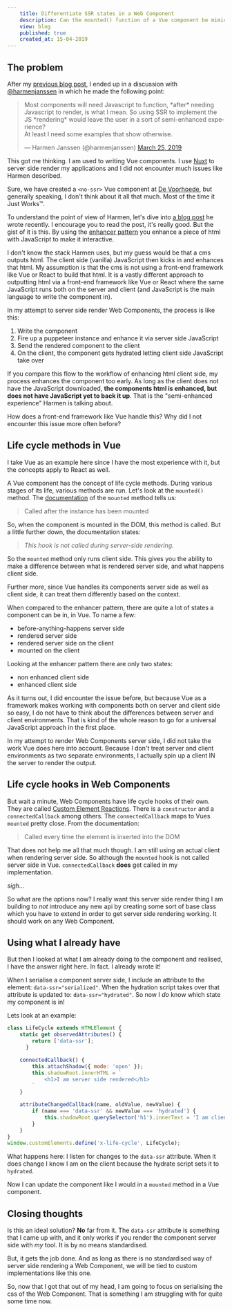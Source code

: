 ```yaml
---
	title: Differentiate SSR states in a Web Component
	description: Can the mounted() function of a Vue component be mimicked in a Web Component?
	view: blog
	published: true
	created_at: 15-04-2019
---
```


## The problem

After my [previous blog post](/blog/my-stab-at-rendering-shadow-dom-server-side), I ended up in a discussion with [@harmenjanssen](https://twitter.com/harmenjanssen) in which he made the following point:

<blockquote class="twitter-tweet" data-lang="en"><p lang="en" dir="ltr">Most components will need Javascript to function, *after* needing Javascript to render, is what I mean. So using SSR to implement the JS *rendering* would leave the user in a sort of semi-enhanced experience?<br>At least I need some examples that show otherwise.</p>&mdash; Harmen Janssen (@harmenjanssen) <a href="https://twitter.com/harmenjanssen/status/1110196955672645632?ref_src=twsrc%5Etfw">March 25, 2019</a></blockquote>
<script async src="https://platform.twitter.com/widgets.js" charset="utf-8"></script>

This got me thinking. I am used to writing Vue components. I use [Nuxt](https://nuxtjs.org) to server side render my applications and I did not encounter much issues like Harmen described.

Sure, we have created a `<no-ssr>` Vue component at [De Voorhoede](https://www.voorhoede.nl), but generally speaking, I don't think about it all that much. Most of the time it Just Works™️. 

To understand the point of view of Harmen, let's dive into [a blog post](https://grrr.tech/posts/hansel/) he wrote recently. I encourage you to read the post, it's really good. But the gist of it is this. By using the [enhancer pattern](https://hiddedevries.nl/en/blog/2015-04-03-progressive-enhancement-with-handlers-and-enhancers) you enhance a piece of html with JavaScript to make it interactive.

I don't know the stack Harmen uses, but my guess would be that a cms outputs html. The client side (vanilla) JavaScript then kicks in and enhances that html. My assumption is that the cms is not using a front-end framework like Vue or React to build that html. It is a vastly different approach to outputting html via a front-end framework like Vue or React where the same JavaScript runs both on the server and client (and JavaScript is the main language to write the component in).

In my attempt to server side render Web Components, the process is like this:

1. Write the component
2. Fire up a puppeteer instance and enhance it via server side JavaScript
3. Send the rendered component to the client
4. On the client, the component gets hydrated letting client side JavaScript take over

If you compare this flow to the workflow of enhancing html client side, my process enhances the component too early. As long as the client does not have the JavaScript downloaded, **the components html is enhanced, but does not have JavaScript yet to back it up**. That is the "semi-enhanced experience" Harmen is talking about.

How does a front-end framework like Vue handle this? Why did I not encounter this issue more often before?

## Life cycle methods in Vue

I take Vue as an example here since I have the most experience with it, but the concepts apply to React as well. 

A Vue component has the concept of life cycle methods. During various stages of its life, various methods are run. Let's look at the `mounted()` method. The [documentation](https://vuejs.org/v2/api/#mounted) of the `mounted` method tells us: 

> Called after the instance has been mounted

So, when the component is mounted in the DOM, this method is called. But a little further down, the documentation states:

> *This hook is not called during server-side rendering.*

So the `mounted` method only runs client side. This gives you the ability to make a difference between what is rendered server side, and what happens client side.

Further more, since Vue handles its components server side as well as client side, it can treat them differently based on the context.

When compared to the enhancer pattern, there are quite a lot of states a component can be in, in Vue. To name a few: 

* before-anything-happens server side
* rendered server side
* rendered server side on the client
* mounted on the client

Looking at the enhancer pattern there are only two states:

* non enhanced client side
* enhanced client side

As it turns out, I did encounter the issue before, but because Vue as a framework makes working with components both on server and client side so easy, I do not have to think about the differences between server and client environments. That is kind of the whole reason to go for a universal JavaScript approach in the first place.

In my attempt to render Web Components server side, I did not take the work Vue does here into account. Because I don't treat server and client environments as two separate environments, I actually spin up a client IN the server to render the output.

## Life cycle hooks in Web Components

But wait a minute, Web Components have life cycle hooks of their own. They are called [Custom Element Reactions](https://developers.google.com/web/fundamentals/web-components/customelements#reactions). There is a `constructor` and a `connectedCallback` among others. The `connectedCallback` maps to Vues `mounted` pretty close. From the documentation:

> Called every time the element is inserted into the DOM

That does not help me all that much though. I am still using an actual client when rendering server side. So although the `mounted` hook is not called server side in Vue. `connectedCallback` **does** get called in my implementation.

_sigh..._

So what are the options now? I really want this server side render thing I am building to _not_ introduce any new api by creating some sort of base class which you have to extend in order to get server side rendering working. It should work on any Web Component. 

## Using what I already have

But then I looked at what I am already doing to the component and realised, I have the answer right here. In fact. I already wrote it!

When I serialise a component server side, I include an attribute to the element: `data-ssr="serialized"`. When the hydration script takes over that attribute is updated to: `data-ssr="hydrated"`. So now I _do_ know which state my component is in!

Lets look at an example:

```js
class LifeCycle extends HTMLElement {
    static get observedAttributes() {
        return ['data-ssr'];
      }

    connectedCallback() {
        this.attachShadow({ mode: 'open' });
        this.shadowRoot.innerHTML = `
            <h1>I am server side rendered</h1>
        `
    }

    attributeChangedCallback(name, oldValue, newValue) {
        if (name === 'data-ssr' && newValue === 'hydrated') {
            this.shadowRoot.querySelector('h1').innerText = 'I am client side renderd'
        }
    }
}
window.customElements.define('x-life-cycle', LifeCycle);
```

What happens here: I listen for changes to the `data-ssr` attribute. When it does change I know I am on the client because the hydrate script sets it to `hydrated`.

Now I can update the component like I would in a `mounted` method in a Vue component.

## Closing thoughts

Is this an ideal solution? **No** far from it. The `data-ssr` attribute is something that I came up with, and it only works if you render the component server side with _my_ tool. It is by no means standardised. 

But, it gets the job done. And as long as there is no standardised way of server side rendering a Web Component, we will be tied to custom implementations like this one.

So, now that I got that out of my head, I am going to focus on serialising the css of the Web Component. That is something I am struggling with for quite some time now. 